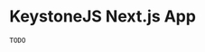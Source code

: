 <!--[meta]
section: packages
title: KeystoneJS Next.js App
[meta]-->

# KeystoneJS Next.js App

```DOCS_TODO
TODO
```
